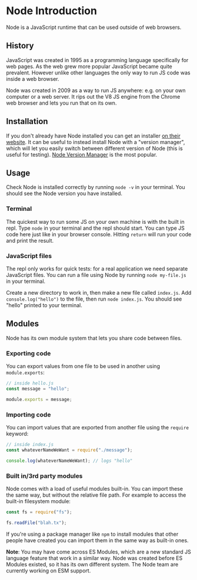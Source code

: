 # Node Introduction

Node is a JavaScript runtime that can be used outside of web browsers.

## History

JavaScript was created in 1995 as a programming language specifically for web pages. As the web grew more popular JavaScript became quite prevalent. However unlike other languages the only way to run JS code was inside a web browser.

Node was created in 2009 as a way to run JS anywhere: e.g. on your own computer or a web server. It rips out the V8 JS engine from the Chrome web browser and lets you run that on its own.

## Installation

If you don't already have Node installed you can get an installer [on their website](https://nodejs.org/). It can be useful to instead install Node with a "version manager", which will let you easily switch between different version of Node (this is useful for testing). [Node Version Manager](https://github.com/nvm-sh/nvm#installing-and-updating) is the most popular.

## Usage

Check Node is installed correctly by running `node -v` in your terminal. You should see the Node version you have installed.

### Terminal

The quickest way to run some JS on your own machine is with the built in repl. Type `node` in your terminal and the repl should start. You can type JS code here just like in your browser console. Hitting `return` will run your code and print the result.

### JavaScript files

The repl only works for quick tests: for a real application we need separate JavaScript files. You can run a file using Node by running `node my-file.js` in your terminal.

Create a new directory to work in, then make a new file called `index.js`. Add `console.log("hello")` to the file, then run `node index.js`. You should see "hello" printed to your terminal.

## Modules

Node has its own module system that lets you share code between files.

### Exporting code

You can export values from one file to be used in another using `module.exports`:

```js
// inside hello.js
const message = "hello";

module.exports = message;
```

### Importing code

You can import values that are exported from another file using the `require` keyword:

```js
// inside index.js
const whateverNameWeWant = require("./message");

console.log(whateverNameWeWant); // logs "hello"
```

### Built in/3rd party modules

Node comes with a load of useful modules built-in. You can import these the same way, but without the relative file path. For example to access the built-in filesystem module:

```js
const fs = require("fs");

fs.readFile("blah.tx");
```

If you're using a package manager like `npm` to install modules that other people have created you can import them in the same way as built-in ones.

**Note**: You may have come across ES Modules, which are a new standard JS language feature that work in a similar way. Node was created before ES Modules existed, so it has its own different system. The Node team are currently working on ESM support.
